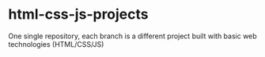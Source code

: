 # html-css-js-projects
One single repository, each branch is a different project built with basic web technologies (HTML/CSS/JS)

